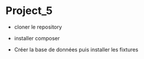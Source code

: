 Project_5
=========
- cloner le repository

- installer composer

- Créer la base de données puis installer les fixtures
